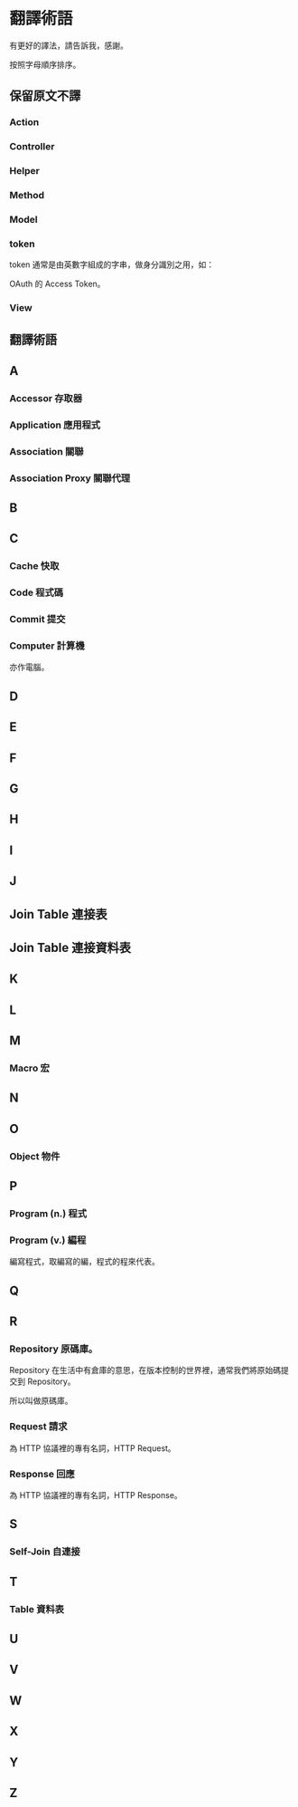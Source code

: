 翻譯術語
===================

有更好的譯法，請告訴我，感謝。

按照字母順序排序。

## 保留原文不譯

### Action

### Controller

### Helper

### Method

### Model

### token

token 通常是由英數字組成的字串，做身分識別之用，如：

OAuth 的 Access Token。

### View

## 翻譯術語

## A

### Accessor 存取器

### Application 應用程式

### Association 關聯

### Association Proxy 關聯代理

## B


## C

### Cache 快取

### Code 程式碼

### Commit 提交

### Computer 計算機

亦作電腦。

## D


## E


## F


## G


## H


## I


## J

## Join Table 連接表

## Join Table 連接資料表

## K


## L


## M

### Macro 宏

## N

## O

### Object 物件

## P

### Program (n.) 程式

### Program (v.) 編程

編寫程式，取編寫的編，程式的程來代表。

## Q



## R

### Repository 原碼庫。

Repository 在生活中有倉庫的意思，在版本控制的世界裡，通常我們將原始碼提交到 Repository。

所以叫做原碼庫。

### Request 請求

為 HTTP 協議裡的專有名詞，HTTP Request。

### Response 回應

為 HTTP 協議裡的專有名詞，HTTP Response。


## S

### Self-Join 自連接

## T

### Table 資料表

## U


## V


## W


## X


## Y


## Z


